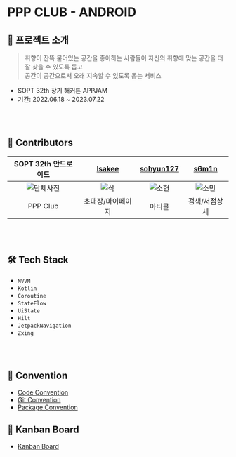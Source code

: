 # PPP CLUB - ANDROID

## 📌 프로젝트 소개

> 취향이 잔뜩 묻어있는 공간을 좋아하는 사람들이 자신의 취향에 맞는 공간을 더 잘 찾을 수 있도록 돕고<br>
공간이 공간으로서 오래 지속할 수 있도록 돕는 서비스

- SOPT 32th 장기 해커톤 APPJAM
- 기간: 2022.06.18 ~ 2023.07.22

<br>
<br>

## 📌 Contributors

| SOPT 32th 안드로이드 | [lsakee](https://github.com/lsakee) | [sohyun127](https://github.com/sohyun127)  | [s6m1n](https://github.com/s6m1n) |
|:------------------------------------:|:------------------------------------:|:-------------------------:|:------------------------------:|
| ![단체사진](https://github.com/Indipage/ANDROID/assets/46596035/9459cfa8-4b71-45ca-ac20-e47d95f8f112) | ![삭](https://github.com/Indipage/ANDROID/assets/46596035/ceaead14-2562-44f8-bac2-460b4be28ece) | ![소현](https://github.com/Indipage/ANDROID/assets/46596035/c121edfe-3fd3-4854-b77c-76646c326cfc) | ![소민](https://github.com/Indipage/ANDROID/assets/46596035/c7e2a55f-f758-4c73-a0f8-583f01302339)
| PPP Club |       초대장/마이페이지       |          아티클           |        검색/서점상세        |

<br>
<br>

## 🛠 Tech Stack
- `MVVM`
- `Kotlin`
- `Coroutine`
- `StateFlow`
- `UiState`
- `Hilt`
- `JetpackNavigation`
- `Zxing`

<br>
<br>

## 📌 Convention

-  [Code Convention](https://ppp-club.notion.site/5c452b9a19a540e0939f941d93b20746?v=f7fe218cd91f47189a76c71cdcb46bed&pvs=4)
-  [Git Convention](https://ppp-club.notion.site/Github-Convention-110449212d2b4bb4947eded6c352d2fd?pvs=4)
-  [Package Convention](https://ppp-club.notion.site/Package-Convention-2f85d474b8df44e8aeccb8ffa1efa54b?pvs=4)

## 📌 Kanban Board
- [Kanban Board](https://ppp-club.notion.site/Android-3e6c75f5102b403eac9bd6c5b17583b4?pvs=4)

